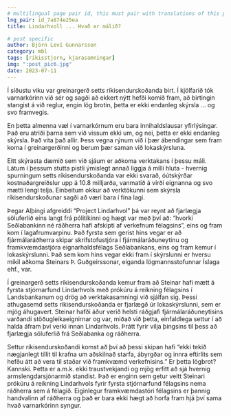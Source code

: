 ```yaml
---
# multilingual page pair id, this must pair with translations of this page. (This name must be unique)
lng_pair: id_7a874e25ea
title: Lindarhvoll ... Hvað er málið?

# post specific
author: Björn Leví Gunnarsson
category: mbl
tags: [rikisstjorn, kjarasamningar]
img: ":post_pic6.jpg"
date: 2023-07-11
---
```


Í síðustu viku var greinargerð setts ríkisendurskoðanda birt. Í kjölfarið tók varnarkórinn við sér og sagði að ekkert nýtt hefði komið fram, að birtingin stangist á við reglur, engin lög brotin, þetta er ekki endanleg skýrsla … og svo framvegis.

En þetta almenna væl í varnarkórnum eru bara innihaldslausar yfirlýsingar. Það eru atriði þarna sem við vissum ekki um, og nei, þetta er ekki endanleg skýrsla. Það vita það allir. Þess vegna rýnum við í þær ábendingar sem fram koma í greinargerðinni og berum þær saman við lokaskýrsluna.

Eitt skýrasta dæmið sem við sjáum er aðkoma verktakans í þessu máli. Látum í þessum stutta pistli ýmislegt annað liggja á milli hluta - hvernig spurningum setts ríkisendurskoðanda var ekki svarað, óútskýrðar kostnaðargreiðslur upp á 10.8 milljarða, vanmatið á virði eignanna og svo mætti lengi telja. Einbeitum okkur að verktökunni sem skýrsla ríkisendurskoðunar sagði að væri bara í fína lagi.

Þegar Alþingi afgreiddi “Project Lindarhvol” þá var reynt að fjarlægja söluferlið eins langt frá pólitíkinni og hægt var með því að: “hvorki Seðlabankinn né ráðherra hafi afskipti af verkefnum félagsins”, eins og fram kom í lagafrumvarpinu. Það fyrsta sem gerist hins vegar er að fjármálaráðherra skipar skrifstofustjóra í fjármálaráðuneytinu og framkvæmdastjóra eignarhaldsfélags Seðlabankans, eins og fram kemur í lokaskýrslunni. Það sem kom hins vegar ekki fram í skýrslunni er hversu mikil aðkoma Steinars Þ. Guðgeirssonar, eiganda lögmannsstofunnar Íslaga ehf., var.

Í greinargerð setts ríkisendurskoðanda kemur fram að Steinar hafi mætt á fyrsta stjórnarfund Lindarhvols með prókúru á reikning félagsins í Landsbankanum og drög að verktakasamningi við sjálfan sig. Þessi athugasemd setts ríkisendurskoðanda er fjarlægð úr lokaskýrslunni, sem er mjög áhugavert. Steinar hafði áður verið helsti ráðgjafi fjármálaráðuneytisins varðandi stöðugleikaeignirnar og var, miðað við þetta, einfaldlega settur í að halda áfram því verki innan Lindarhvols. Þrátt fyrir vilja þingsins til þess að fjarlægja söluferlið frá Seðlabanka og ráðherra. 

Settur ríkisendurskoðandi komst að því að þessi skipan hafi “ekki tekið nægjanlegt tillit til krafna um aðskilnað starfa, ábyrgðar og innra eftirlits sem hefðu átt að vera til staðar við framkvæmd verkefnisins.” Er þetta lögbrot? Kannski. Þetta er a.m.k. ekki traustvekjandi og mjög erfitt að sjá hvernig armslengdarsjónarmið standist. Það er enginn sem getur veitt Steinari prókúru á reikning Lindarhvols fyrir fyrsta stjórnarfund félagsins nema ráðherra sem á félagið. Eiginlegur framkvæmdastóri félagsins er þannig handvalinn af ráðherra og það er bara ekki hægt að horfa fram hjá því sama hvað varnarkórinn syngur.
